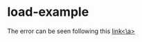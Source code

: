 # load-example

The error can be seen following this <a href="https://sagecell.sagemath.org/?z=eJwNy0EOgCAMBMDnoAfp3d9U3ABJKYSW6PN17iOd7y0U92En0eQn5uplXcswU1eHeky9EasvhSWeAiP514GX2xBQ46rkMI_GGWH_ACtxH00=&lang=sage&interacts=eJyLjgUAARUAuQ==">link<\a>
